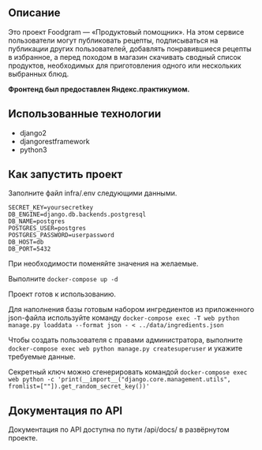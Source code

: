 ## Описание
Это проект Foodgram — «Продуктовый помощник». На этом сервисе пользователи могут публиковать рецепты, подписываться на публикации других пользователей, добавлять понравившиеся рецепты в избранное, а перед походом в магазин скачивать сводный список продуктов, необходимых для приготовления одного или нескольких выбранных блюд.

**Фронтенд был предоставлен Яндекс.практикумом.**

## Использованные технологии
- django2
- djangorestframework
- python3

## Как запустить проект
Заполните файл infra/.env следующими данными.

```
SECRET_KEY=yoursecretkey
DB_ENGINE=django.db.backends.postgresql
DB_NAME=postgres
POSTGRES_USER=postgres
POSTGRES_PASSWORD=userpassword
DB_HOST=db
DB_PORT=5432
```

При необходимости поменяйте значения на желаемые.

Выполните `docker-compose up -d`

Проект готов к использованию.

Для наполнения базы готовым набором ингредиентов из приложенного json-файла используйте команду `docker-compose exec -T web python manage.py loaddata --format json - < ../data/ingredients.json`

Чтобы создать пользователя с правами администратора, выполните `docker-compose exec web python manage.py createsuperuser` и укажите требуемые данные.

Секретный ключ можно сгенерировать командой `docker-compose exec web python -c 'print(__import__("django.core.management.utils", fromlist=[""]).get_random_secret_key())'`

## Документация по API

Документация по API доступна по пути /api/docs/ в развёрнутом проекте.
